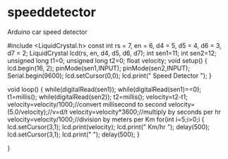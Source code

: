 # speeddetector
Arduino car speed detector

#include <LiquidCrystal.h>
const int rs = 7, en = 6, d4 = 5, d5 = 4, d6 = 3, d7 = 2;
LiquidCrystal lcd(rs, en, d4, d5, d6, d7);
int sen1=11;
int sen2=12;
unsigned long t1=0;
unsigned long t2=0; 
float velocity;
void setup()
{
  lcd.begin(16, 2);
  pinMode(sen1,INPUT);
  pinMode(sen2,INPUT);
  Serial.begin(9600);
  lcd.setCursor(0,0);
  lcd.print(" Speed Detector ");
}



void loop() 
{
  while(digitalRead(sen1));
  while(digitalRead(sen1)==0);
  t1=millis();
  while(digitalRead(sen2));
  t2=millis();
  velocity=t2-t1;
  velocity=velocity/1000;//convert millisecond to second
  velocity=(5.0/velocity);//v=d/t
  velocity=velocity*3600;//multiply by seconds per hr
  velocity=velocity/1000;//division by meters per Km
  for(int i=5;i>0;i
  {
   lcd.setCursor(3,1);
   lcd.print(velocity);
   lcd.print(" Km/hr   ");
   delay(500);
   lcd.setCursor(3,1);
   lcd.print("            ");
   delay(500);
  }  
  
}

